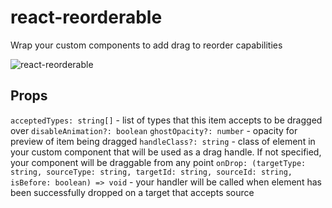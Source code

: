 # react-reorderable #
Wrap your custom components to add drag to reorder capabilities

![react-reorderable](https://github.com/[username]/[reponame]/blob/[branch]/cra/screenshot.jpg?raw=true)

## Props
`acceptedTypes: string[]` - list of types that this item accepts to be dragged over
`disableAnimation?: boolean`
`ghostOpacity?: number` - opacity for preview of item being dragged
`handleClass?: string` - class of element in your custom component that will be used as a drag handle. If not specified, your component will be draggable from any point
`onDrop: (targetType: string, sourceType: string, targetId: string, sourceId: string, isBefore: boolean) => void` - your handler will be called when element has been successfully dropped on a target that accepts source 